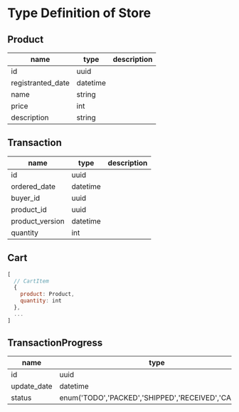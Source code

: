 # Type Definition of Store
## Product
name | type | description
-- | -- | --
id | uuid
registranted_date | datetime
name | string
price | int
description | string
## Transaction
name | type | description
-- | -- | --
id | uuid
ordered_date | datetime
buyer_id | uuid
product_id | uuid
product_version | datetime
quantity | int

## Cart
```js
[
  // CartItem
  {
    product: Product,
    quantity: int
  },
  ...
]
```
## TransactionProgress
name | type | description
-- | -- | --
id | uuid | transaction_id
update_date | datetime |
status | enum('TODO','PACKED','SHIPPED','RECEIVED','CANCEL') |

